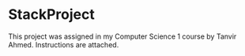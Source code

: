 # StackProject
This project was assigned in my Computer Science 1 course by Tanvir Ahmed. Instructions are attached.
